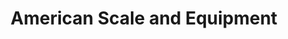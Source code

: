 ---
title: "American Scale and Equipment"
url: /essex/american-scale-and-equipment/
shop: Elektrisch
---
